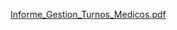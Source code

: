 [Informe_Gestion_Turnos_Medicos.pdf](https://github.com/user-attachments/files/20127775/Informe_Gestion_Turnos_Medicos.pdf)
